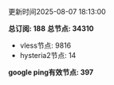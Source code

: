 更新时间2025-08-07 18:13:00

**总订阅: 188**
**总节点: 34310**
- vless节点: 9816
- hysteria2节点: 14

**google ping有效节点: 397**
